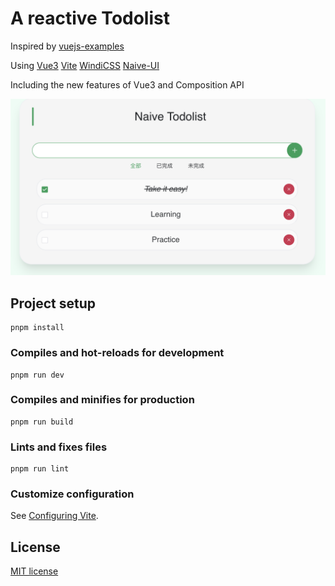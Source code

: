 # A reactive Todolist 

Inspired by [vuejs-examples](https://github.com/zxuqian/vuejs-examples)

Using [Vue3](https://v3.vuejs.org/) [Vite](https://vitejs.dev/) [WindiCSS](https://windicss.org/) [Naive-UI](https://www.naiveui.com/zh-CN/os-theme) 

Including the new features of Vue3 and Composition API

![](imgs/screenshot.png)

## Project setup
```
pnpm install
```

### Compiles and hot-reloads for development
```
pnpm run dev
```

### Compiles and minifies for production
```
pnpm run build
```

### Lints and fixes files
```
pnpm run lint
```

### Customize configuration
See [Configuring Vite](https://vitejs.dev/config/).



## License

[MIT license](https://opensource.org/licenses/MIT)

